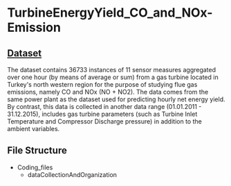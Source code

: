 # TurbineEnergyYield_CO_and_NOx-Emission

## [Dataset](https://archive.ics.uci.edu/ml/datasets/Gas+Turbine+CO+and+NOx+Emission+Data+Sethttps://archive.ics.uci.edu/ml/datasets/Gas+Turbine+CO+and+NOx+Emission+Data+Set)
The dataset contains 36733 instances of 11 sensor measures aggregated over one hour (by means of average or sum) from a gas turbine located in Turkey's north western region for the purpose of studying flue gas emissions, namely CO and NOx (NO + NO2). The data comes from the same power plant as the dataset used for predicting hourly net energy yield. By contrast, this data is collected in another data range (01.01.2011 - 31.12.2015), includes gas turbine parameters (such as Turbine Inlet Temperature and Compressor Discharge pressure) in addition to the ambient variables. 

## File Structure

- Coding_files
  - dataCollectionAndOrganization
